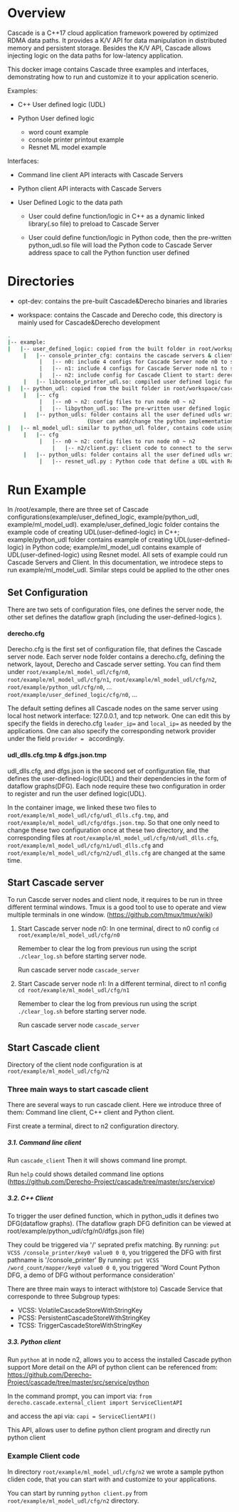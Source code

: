 # Overview
Cascade is a C++17 cloud application framework powered by optimized RDMA data paths. It provides a K/V API for data manipulation in distributed memory and persistent storage. Besides the K/V API, Cascade allows injecting logic on the data paths for low-latency application. 

This docker image contains Cascade three examples and interfaces, demonstrating how to run and customize it to your application scenerio.

Examples:
- C++ User defined logic (UDL) 

- Python User defined logic
     - word count example
     - console printer printout example
     - Resnet ML model example


Interfaces: 
- Command line client API interacts with Cascade Servers

- Python client API interacts with Cascade Servers

- User Defined Logic to the data path

     - User could define function/logic in C++ as a dynamic linked library(.so file) to preload to Cascade Server 

     - User could define function/logic in Python code, then the pre-written python_udl.so file will load the Python code to Cascade Server address space to call the Python function user defined


# Directories

- opt-dev: contains the pre-built Cascade&Derecho binaries and libraries

- workspace: contains the Cascade and Derecho code, this directory is mainly used for Cascade&Derecho development 

```bash
.
|-- example:
|   |-- user_defined_logic: copied from the built folder in root/workspace/cascade/src/applications/tests/user_defined_logic. 
     |   |-- console_printer_cfg: contains the cascade servers & client configs
          |   |-- n0: include 4 configs for Cascade Server node n0 to start: dfgs.json, layout.json, udl_dlls.cfg, derecho.cfg
          |   |-- n1: include 4 configs for Cascade Server node n1 to start: dfgs.json, layout.json, udl_dlls.cfg, derecho.cfg
          |   |-- n2: include config for Cascade Client to start: derecho.cfg. (This node could also run as Cascade Server, in which case, all 4 configs in this directory are used)
     |   |-- libconsole_printer_udl.so: compiled user defined logic funciton in the form of the dynamic linked library. The original code and implementation of this function is at directory: root/workspace/cascade/src/applications/tests/user_defined_logic/console_printer_udl.cpp
|   |-- python_udl: copied from the built folder in root/workspace/cascade/src/applications/cascade-demos/udl_zoo/python, where the executables get compiled
     |   |-- cfg
          |   |-- n0 ~ n2: config files to run node n0 ~ n2
          |   |-- libpython_udl.so: The pre-written user defined logic function to read the user defined logic in python and load to cascade server
     |   |-- python_udls: folder contains all the user defined udls written in python
                         (User can add/change the python implementation in this directory. To have the cascade server to load the user defined python function, adding the changes to dfgs.json files in root/example/python_udl/cfg/n0, root/example/python_udl/cfg/n1)
|   |-- ml_model_udl: similar to python_udl folder, contains code using 
     |   |-- cfg
          |   |-- n0 ~ n2: config files to run node n0 ~ n2
              |   |-- n2/client.py: client code to connect to the server nodes and send request to the system
     |   |-- python_udls: folder contains all the user defined udls written in python
          |   |-- resnet_udl.py : Python code that define a UDL with Resenet mode
```

# Run Example
In /root/example, there are three set of Cascade configurations(example/user_defined_logic, example/python_udl, example/ml_model_udl). example/user_defined_logic folder contains the example code of creating UDL(user-defined-logic) in C++; example/python_udl folder contains example of creating UDL(user-defined-logic) in Python code; example/ml_model_udl contains example of UDL(user-defined-logic) using Resnet model. All sets of example could run Cascade Servers and Client. In this documentation, we introdece steps to run example/ml_model_udl. Similar steps could be applied to the other ones

## Set Configuration
There are two sets of configuration files, one defines the server node, the other set defines the dataflow graph (including the user-defined-logics ).

#### derecho.cfg
Derecho.cfg is the first set of configuration file, that defines the Cascade server node. Each server node folder contains a derecho.cfg, defining the network, layout, Derecho and Cascade server setting. You can find them under `root/example/ml_model_udl/cfg/n0`, `root/example/ml_model_udl/cfg/n1`, `root/example/ml_model_udl/cfg/n2`, `root/example/python_udl/cfg/n0`, ... `root/example/user_defined_logic/cfg/n0`, ...

The default setting defines all Cascade nodes on the same server using local host network interface: 127.0.0.1, and tcp network. One can edit this by specify the fields in derecho.cfg `leader_ip=` and `local_ip=` as needed by the applications. One can also specify the corresponding network provider under the field `provider = ` accordingly.

#### udl_dlls.cfg.tmp & dfgs.json.tmp
udl_dlls.cfg, and dfgs.json is the second set of configuration file, that defines the user-defined-logic(UDL) and their dependencies in the form of dataflow graphs(DFG). Each node require these two configuration in order to register and run the user defined logic(UDL). 

In the container image, we linked these two files to  `root/example/ml_model_udl/cfg/udl_dlls.cfg.tmp`, and `root/example/ml_model_udl/cfg/dfgs.json.tmp`. So that one only need to change these two configuration once at these two directory, and the corresponding files at `root/example/ml_model_udl/cfg/n0/udl_dlls.cfg`, `root/example/ml_model_udl/cfg/n1/udl_dlls.cfg` and `root/example/ml_model_udl/cfg/n2/udl_dlls.cfg` are changed at the same time.

## Start Cascade server 

To run Cascde server nodes and client node, it requires to be run in three different terminal windows. Tmux is a good tool to use to operate and view multiple terminals in one window. (https://github.com/tmux/tmux/wiki)

1. Start Cascade server node n0:
     In one terminal, direct to n0 config
      `cd root/example/ml_model_udl/cfg/n0`
     
     Remember to clear the log from previous run using the script `./clear_log.sh` before starting server node.

     Run cascade server node
      `cascade_server`
2. Start Cascade server node n1:
     In a different terminal, direct to n1 config
      `cd root/example/ml_model_udl/cfg/n1`

     Remember to clear the log from previous run using the script `./clear_log.sh` before starting server node.

     Run cascade server node
      `cascade_server`

## Start Cascade client

Directory of the client node configuration is at `root/example/ml_model_udl/cfg/n2`


### Three main ways to start cascade client
There are several ways to run cascade client. Here we introduce three of them: Command line client, C++ client and Python client.

First create a terminal, direct to n2 configuration directory.

##### 3.1. Command line client
Run `cascade_client` Then it will shows command line prompt.  

Run `help` could shows detailed command line options (https://github.com/Derecho-Project/cascade/tree/master/src/service)


##### 3.2. C++ Client

To trigger the user defined function, which in python_udls it defines two DFG(dataflow graphs). (The dataflow graph DFG definition can be viewed at root/example/python_udl/cfg/n0/dfgs.json file)

They could be triggered via '/' seprated prefix matching. By running: `put VCSS /console_printer/key0 value0 0 0`, you triggered the DFG with first pathname is '/console_printer'
By running: `put VCSS /word_count/mapper/key0 value0 0 0`, you triggered 'Word Count Python DFG, a demo of DFG without performance consideration'

There are three main ways to interact with(store to) Cascade Service that corresponde to three Subgroup types:
- VCSS: VolatileCascadeStoreWithStringKey
- PCSS: PersistentCascadeStoreWithStringKey
- TCSS: TriggerCascadeStoreWithStringKey


##### 3.3. Python client

Run `python` at in node n2, allows you to access the installed Cascade python support
More detail on the API of python client can be referenced from: https://github.com/Derecho-Project/cascade/tree/master/src/service/python

In the command prompt, you can import via: `from derecho.cascade.external_client import ServiceClientAPI`

and access the api via: `capi = ServiceClientAPI()`

This API, allows user to define python client program and directly run python client


### Example Client code 
In directory `root/example/ml_model_udl/cfg/n2` we wrote a sample python cliden code, that you can start with and customize to your applications.

You can start by running ```python client.py``` from `root/example/ml_model_udl/cfg/n2` directory.